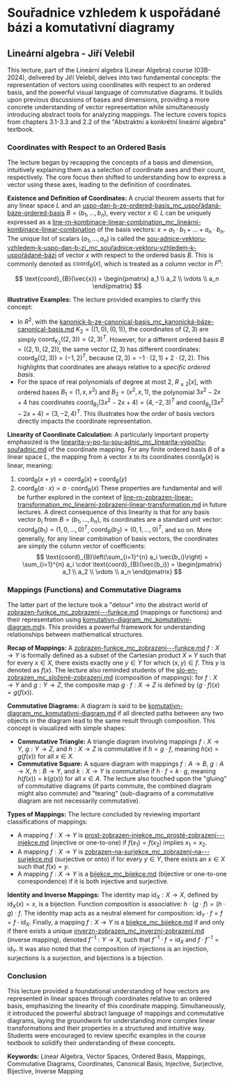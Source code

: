 # Souřadnice vzhledem k uspořádané bázi a komutativní diagramy

## Lineární algebra - Jiří Velebil

This lecture, part of the Lineární algebra (Linear Algebra) course (03B-2024), delivered by Jiří Velebil, delves into two fundamental concepts: the representation of vectors using coordinates with respect to an ordered basis, and the powerful visual language of commutative diagrams. It builds upon previous discussions of bases and dimensions, providing a more concrete understanding of vector representation while simultaneously introducing abstract tools for analyzing mappings. The lecture covers topics from chapters 3.1-3.3 and 2.2 of the "Abstraktní a konkrétní lineární algebra" textbook.

### Coordinates with Respect to an Ordered Basis

The lecture began by recapping the concepts of a basis and dimension, intuitively explaining them as a selection of coordinate axes and their count, respectively. The core focus then shifted to understanding how to express a vector using these axes, leading to the definition of coordinates.

**Existence and Definition of Coordinates:**
A crucial theorem asserts that for any linear space $L$ and an [uspo-dan-b-ze-ordered-basis_mc_uspořádaná-báze-ordered-basis](https://felwiki.basta.one/en/Concepts/uspo-dan-b-ze-ordered-basis_mc_uspořádaná-báze-ordered-basis) $B = (b_1, \dots, b_n)$, every vector $x \in L$ can be uniquely expressed as a [line-rn-kombinace-linear-combination_mc_lineární-kombinace-linear-combination](https://felwiki.basta.one/en/Concepts/line-rn-kombinace-linear-combination_mc_lineární-kombinace-linear-combination) of the basis vectors: $x = a_1 \cdot b_1 + \dots + a_n \cdot b_n$. The unique list of scalars $(a_1, \dots, a_n)$ is called the [sou-adnice-vektoru-vzhledem-k-uspo-dan-b-zi_mc_souřadnice-vektoru-vzhledem-k-uspořádané-bázi](https://felwiki.basta.one/en/Concepts/sou-adnice-vektoru-vzhledem-k-uspo-dan-b-zi_mc_souřadnice-vektoru-vzhledem-k-uspořádané-bázi) of vector $x$ with respect to the ordered basis $B$. This is commonly denoted as $\text{coord}_B(x)$, which is treated as a column vector in $F^n$:

$$ \text{coord}_{B}(\vec{x}) = \begin{pmatrix} a_1 \\ a_2 \\ \vdots \\ a_n \end{pmatrix} $$

**Illustrative Examples:**
The lecture provided examples to clarify this concept:
*   In $R^2$, with the [kanonick-b-ze-canonical-basis_mc_kanonická-báze-canonical-basis.md](https://felwiki.basta.one/en/Concepts/kanonick-b-ze-canonical-basis_mc_kanonická-báze-canonical-báze.md) $K_2 = ((1,0), (0,1))$, the coordinates of $(2,3)$ are simply $\text{coord}_{K_2}((2,3)) = (2,3)^T$. However, for a different ordered basis $B = ((2,1), (2,2))$, the same vector $(2,3)$ has different coordinates: $\text{coord}_B((2,3)) = (-1,2)^T$, because $(2,3) = -1 \cdot (2,1) + 2 \cdot (2,2)$. This highlights that coordinates are always relative to a *specific ordered basis*.
*   For the space of real polynomials of degree at most 2, $R_{\leq 2}[x]$, with ordered bases $B_1 = (1, x, x^2)$ and $B_2 = (x^2, x, 1)$, the polynomial $3x^2-2x+4$ has coordinates $\text{coord}_{B_1}(3x^2-2x+4) = (4,-2,3)^T$ and $\text{coord}_{B_2}(3x^2-2x+4) = (3,-2,4)^T$. This illustrates how the order of basis vectors directly impacts the coordinate representation.

**Linearity of Coordinate Calculation:**
A particularly important property emphasized is the [linearita-v-po-tu-sou-adnic_mc_linearita-výpočtu-souřadnic.md](https://felwiki.basta.one/en/Concepts/linearita-v-po-tu-sou-adnic_mc_linearita-výpočtu-souřadnic.md) of the coordinate mapping. For any finite ordered basis $B$ of a linear space $L$, the mapping from a vector $x$ to its coordinates $\text{coord}_B(x)$ is linear, meaning:
1.  $\text{coord}_B(x + y) = \text{coord}_B(x) + \text{coord}_B(y)$
2.  $\text{coord}_B(a \cdot x) = a \cdot \text{coord}_B(x)$
These properties are fundamental and will be further explored in the context of [line-rn-zobrazen-linear-transformation_mc_lineární-zobrazení-linear-transformation.md](https://felwiki.basta.one/en/Concepts/line-rn-zobrazen-linear-transformation_mc_lineární-zobrazení-linear-transformation.md) in future lectures.
A direct consequence of this linearity is that for any basis vector $b_i$ from $B=(b_1, \dots, b_n)$, its coordinates are a standard unit vector: $\text{coord}_B(b_1) = (1,0,\dots,0)^T$, $\text{coord}_B(b_2) = (0,1,\dots,0)^T$, and so on. More generally, for any linear combination of basis vectors, the coordinates are simply the column vector of coefficients:
$$ \text{coord}_{B}\left(\sum_{i=1}^{n} a_i \vec{b_i}\right) = \sum_{i=1}^{n} a_i \cdot \text{coord}_{B}(\vec{b_i}) = \begin{pmatrix} a_1 \\ a_2 \\ \vdots \\ a_n \end{pmatrix} $$

### Mappings (Functions) and Commutative Diagrams

The latter part of the lecture took a "detour" into the abstract world of [zobrazen-funkce_mc_zobrazení---funkce.md](https://felwiki.basta.one/en/Concepts/zobrazen-funkce_mc_zobrazení---funkce.md) (mappings or functions) and their representation using [komutativn-diagram_mc_komutativní-diagram.md](https://felwiki.basta.one/en/Concepts/komutativn-diagram_mc_komutativní-diagram.md)s. This provides a powerful framework for understanding relationships between mathematical structures.

**Recap of Mappings:**
A [zobrazen-funkce_mc_zobrazení---funkce.md](https://felwiki.basta.one/en/Concepts/zobrazen-funkce_mc_zobrazení---funkce.md) $f: X \to Y$ is formally defined as a subset of the Cartesian product $X \times Y$ such that for every $x \in X$, there exists exactly one $y \in Y$ for which $(x,y) \in f$. This $y$ is denoted as $f(x)$. The lecture also reminded students of the [slo-en-zobrazen_mc_složené-zobrazení.md](https://felwiki.basta.one/en/Concepts/slo-en-zobrazen_mc_složené-zobrazení.md) (composition of mappings): for $f: X \to Y$ and $g: Y \to Z$, the composite map $g \cdot f: X \to Z$ is defined by $(g \cdot f)(x) = g(f(x))$.

**Commutative Diagrams:**
A diagram is said to be [komutativn-diagram_mc_komutativní-diagram.md](https://felwiki.basta.one/en/Concepts/komutativn-diagram_mc_komutativní-diagram.md) if all directed paths between any two objects in the diagram lead to the same result through composition. This concept is visualized with simple shapes:
*   **Commutative Triangle:** A triangle diagram involving mappings $f: X \to Y$, $g: Y \to Z$, and $h: X \to Z$ is commutative if $h = g \cdot f$, meaning $h(x) = g(f(x))$ for all $x \in X$.
*   **Commutative Square:** A square diagram with mappings $f: A \to B$, $g: A \to X$, $h: B \to Y$, and $k: X \to Y$ is commutative if $h \cdot f = k \cdot g$, meaning $h(f(x)) = k(g(x))$ for all $x \in A$.
The lecture also touched upon the "gluing" of commutative diagrams (if parts commute, the combined diagram might also commute) and "tearing" (sub-diagrams of a commutative diagram are not necessarily commutative).

**Types of Mappings:**
The lecture concluded by reviewing important classifications of mappings:
*   A mapping $f: X \to Y$ is [prost-zobrazen-injekce_mc_prosté-zobrazení---injekce.md](https://felwiki.basta.one/en/Concepts/prost-zobrazen-injekce_mc_prosté-zobrazení---injekce.md) (injective or one-to-one) if $f(x_1) = f(x_2)$ implies $x_1 = x_2$.
*   A mapping $f: X \to Y$ is [zobrazen-na-surjekce_mc_zobrazení-na---surjekce.md](https://felwiki.basta.one/en/Concepts/zobrazen-na-surjekce_mc_zobrazení-na---surjekce.md) (surjective or onto) if for every $y \in Y$, there exists an $x \in X$ such that $f(x) = y$.
*   A mapping $f: X \to Y$ is a [bijekce_mc_bijekce.md](https://felwiki.basta.one/en/Concepts/bijekce_mc_bijekce.md) (bijective or one-to-one correspondence) if it is both injective and surjective.

**Identity and Inverse Mappings:**
The identity map $\text{id}_X: X \to X$, defined by $\text{id}_X(x) = x$, is a bijection. Function composition is associative: $h \cdot (g \cdot f) = (h \cdot g) \cdot f$. The identity map acts as a neutral element for composition: $\text{id}_Y \cdot f = f = f \cdot \text{id}_X$.
Finally, a mapping $f: X \to Y$ is a [bijekce_mc_bijekce.md](https://felwiki.basta.one/en/Concepts/bijekce_mc_bijekce.md) if and only if there exists a unique [inverzn-zobrazen_mc_inverzní-zobrazení.md](https://felwiki.basta.one/en/Concepts/inverzn-zobrazen_mc_inverzní-zobrazen.md) (inverse mapping), denoted $f^{-1}: Y \to X$, such that $f^{-1} \cdot f = \text{id}_X$ and $f \cdot f^{-1} = \text{id}_Y$. It was also noted that the composition of injections is an injection, surjections is a surjection, and bijections is a bijection.

### Conclusion

This lecture provided a foundational understanding of how vectors are represented in linear spaces through coordinates relative to an ordered basis, emphasizing the linearity of this coordinate mapping. Simultaneously, it introduced the powerful abstract language of mappings and commutative diagrams, laying the groundwork for understanding more complex linear transformations and their properties in a structured and intuitive way. Students were encouraged to review specific examples in the course textbook to solidify their understanding of these concepts.

**Keywords:** Linear Algebra, Vector Spaces, Ordered Basis, Mappings, Commutative Diagrams, Coordinates, Canonical Basis, Injective, Surjective, Bijective, Inverse Mapping